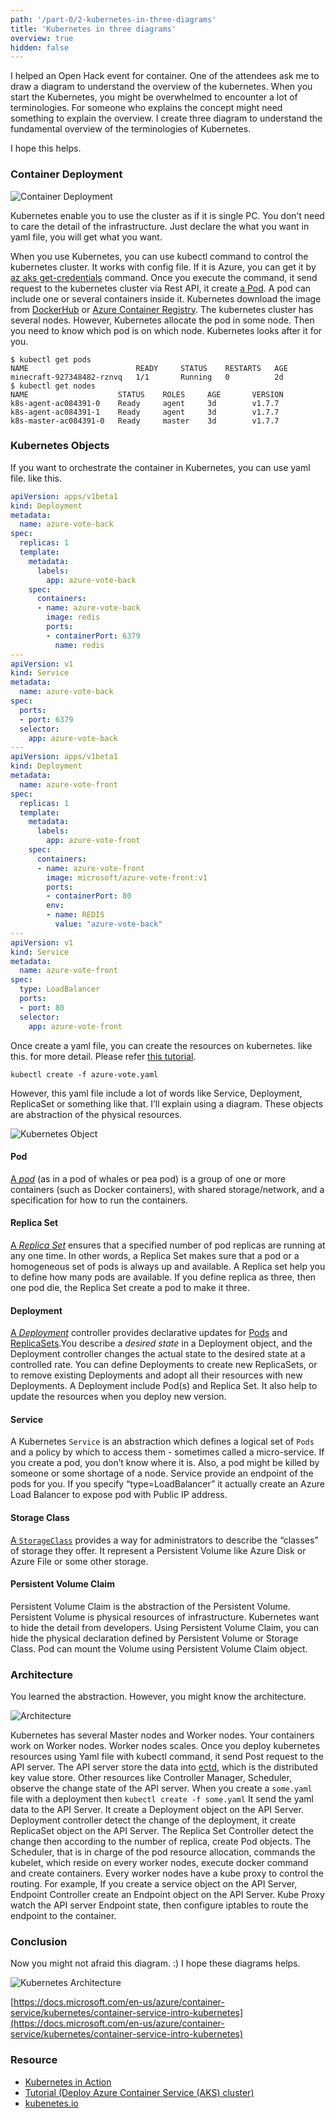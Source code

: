 ```yaml
---
path: '/part-0/2-kubernetes-in-three-diagrams'
title: 'Kubernetes in three diagrams'
overview: true
hidden: false
---
```


I helped an Open Hack event for container. One of the attendees ask me to draw a diagram to understand the overview of the kubernetes. When you start the Kubernetes, you might be overwhelmed to encounter a lot of terminologies. For someone who explains the concept might need something to explain the overview. I create three diagram to understand the fundamental overview of the terminologies of Kubernetes.

I hope this helps.

### Container Deployment

![Container Deployment](../img/1.webp)

Kubernetes enable you to use the cluster as if it is single PC. You don’t need to care the detail of the infrastructure. Just declare the what you want in yaml file, you will get what you want.

When you use Kubernetes, you can use kubectl command to control the kubernetes cluster. It works with config file. If it is Azure, you can get it by [az aks get-credentials](https://docs.microsoft.com/en-us/cli/azure/aks?view=azure-cli-latest#az_aks_get_credentials) command. Once you execute the command, it send request to the kubernetes cluster via Rest API, it create [a Pod](https://kubernetes.io/docs/concepts/workloads/pods/pod/#what-is-a-pod). A pod can include one or several containers inside it. Kubernetes download the image from [DockerHub](https://hub.docker.com/) or [Azure Container Registry](https://azure.microsoft.com/nl-nl/services/container-registry/). The kubernetes cluster has several nodes. However, Kubernetes allocate the pod in some node. Then you need to know which pod is on which node. Kubernetes looks after it for you.

```shell
$ kubectl get pods
NAME                        READY     STATUS    RESTARTS   AGE
minecraft-927348482-rznvq   1/1       Running   0          2d
$ kubectl get nodes
NAME                    STATUS    ROLES     AGE       VERSION
k8s-agent-ac084391-0    Ready     agent     3d        v1.7.7
k8s-agent-ac084391-1    Ready     agent     3d        v1.7.7
k8s-master-ac084391-0   Ready     master    3d        v1.7.7
```

### Kubernetes Objects

If you want to orchestrate the container in Kubernetes, you can use yaml file. like this.

```yaml
apiVersion: apps/v1beta1
kind: Deployment
metadata:
  name: azure-vote-back
spec:
  replicas: 1
  template:
    metadata:
      labels:
        app: azure-vote-back
    spec:
      containers:
      - name: azure-vote-back
        image: redis
        ports:
        - containerPort: 6379
          name: redis
---
apiVersion: v1
kind: Service
metadata:
  name: azure-vote-back
spec:
  ports:
  - port: 6379
  selector:
    app: azure-vote-back
---
apiVersion: apps/v1beta1
kind: Deployment
metadata:
  name: azure-vote-front
spec:
  replicas: 1
  template:
    metadata:
      labels:
        app: azure-vote-front
    spec:
      containers:
      - name: azure-vote-front
        image: microsoft/azure-vote-front:v1
        ports:
        - containerPort: 80
        env:
        - name: REDIS
          value: "azure-vote-back"
---
apiVersion: v1
kind: Service
metadata:
  name: azure-vote-front
spec:
  type: LoadBalancer
  ports:
  - port: 80
  selector:
    app: azure-vote-front
```

Once create a yaml file, you can create the resources on kubernetes. like this. for more detail. Please refer [this tutorial](https://docs.microsoft.com/en-us/azure/aks/kubernetes-walkthrough).

```shell
kubectl create -f azure-vote.yaml
```

However, this yaml file include a lot of words like Service, Deployment, ReplicaSet or something like that. I’ll explain using a diagram. These objects are abstraction of the physical resources.

![Kubernetes Object](../img/2.webp)

#### Pod

[A _pod_](https://kubernetes.io/docs/concepts/workloads/pods/pod/) (as in a pod of whales or pea pod) is a group of one or more containers (such as Docker containers), with shared storage/network, and a specification for how to run the containers.

#### Replica Set

[A _Replica Set_](https://kubernetes.io/docs/concepts/workloads/controllers/replicaset/) ensures that a specified number of pod replicas are running at any one time. In other words, a Replica Set makes sure that a pod or a homogeneous set of pods is always up and available. A Replica set help you to define how many pods are available. If you define replica as three, then one pod die, the Replica Set create a pod to make it three.

#### Deployment

[A _Deployment_](https://kubernetes.io/docs/concepts/workloads/controllers/deployment/) controller provides declarative updates for [Pods](https://kubernetes.io/docs/concepts/workloads/pods/pod/) and [ReplicaSets](https://kubernetes.io/docs/concepts/workloads/controllers/replicaset/).You describe a _desired state_ in a Deployment object, and the Deployment controller changes the actual state to the desired state at a controlled rate. You can define Deployments to create new ReplicaSets, or to remove existing Deployments and adopt all their resources with new Deployments. A Deployment include Pod(s) and Replica Set. It also help to update the resources when you deploy new version.

#### Service

A Kubernetes `Service` is an abstraction which defines a logical set of `Pods` and a policy by which to access them - sometimes called a micro-service. If you create a pod, you don’t know where it is. Also, a pod might be killed by someone or some shortage of a node. Service provide an endpoint of the pods for you. If you specify “type=LoadBalancer” it actually create an Azure Load Balancer to expose pod with Public IP address.

#### Storage Class

[A `StorageClass`](https://kubernetes.io/docs/concepts/storage/storage-classes/) provides a way for administrators to describe the “classes” of storage they offer. It represent a Persistent Volume like Azure Disk or Azure File or some other storage.

#### Persistent Volume Claim

Persistent Volume Claim is the abstraction of the Persistent Volume. Persistent Volume is physical resources of infrastructure. Kubernetes want to hide the detail from developers. Using Persistent Volume Claim, you can hide the physical declaration defined by Persistent Volume or Storage Class. Pod can mount the Volume using Persistent Volume Claim object.

### Architecture

You learned the abstraction. However, you might know the architecture.

![Architecture](../img/3.webp)

Kubernetes has several Master nodes and Worker nodes. Your containers work on Worker nodes. Worker nodes scales.
Once you deploy kubernetes resources using Yaml file with kubectl command, it send Post request to the API server. The API server store the data into [ectd](https://github.com/coreos/etcd), which is the distributed key value store. Other resources like Controller Manager, Scheduler, observe the change state of the API server. When you create a `some.yaml` file with a deployment then `kubectl create -f some.yaml` It send the yaml data to the API Server. It create a Deployment object on the API Server. Deployment controller detect the change of the deployment, it create ReplicaSet object on the API Server. The Replica Set Controller detect the change then according to the number of replica, create Pod objects. The Scheduler, that is in charge of the pod resource allocation, commands the kubelet, which reside on every worker nodes, execute docker command and create containers. Every worker nodes have a kube proxy to control the routing. For example, If you create a service object on the API Server, Endpoint Controller create an Endpoint object on the API Server. Kube Proxy watch the API server Endpoint state, then configure iptables to route the endpoint to the container.

### Conclusion

Now you might not afraid this diagram. :) I hope these diagrams helps.

![Kubernetes Architecture](../img/4.webp)

[https://docs.microsoft.com/en-us/azure/container-service/kubernetes/container-service-intro-kubernetes](https://docs.microsoft.com/en-us/azure/container-service/kubernetes/container-service-intro-kubernetes)

### Resource

- [Kubernetes in Action](https://www.manning.com/books/kubernetes-in-action)
- [Tutorial (Deploy Azure Container Service (AKS) cluster)](https://docs.microsoft.com/en-us/azure/aks/kubernetes-walkthrough)
- [kubenetes.io](https://kubernetes.io/)
